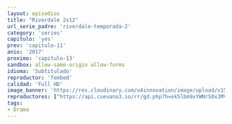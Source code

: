 ```yaml
---
layout: episodios
title: "Riverdale 2x12"
url_serie_padre: 'riverdale-temporada-2'
category: 'series'
capitulo: 'yes'
prev: 'capitulo-11'
anio: '2017'
proximo: 'capitulo-13'
sandbox: allow-same-origin allow-forms
idioma: 'Subtitulado'
reproductor: 'fembed'
calidad: 'Full HD'
image_banner: 'https://res.cloudinary.com/u4innovation/image/upload/v1565152608/maxresdefault-min_vy9nnj.jpg'
reproductores: ["https://api.cuevana3.io/rr/gd.php?h=ek5lbm9xYWNrS0xJMVp5b21KREk0dFBLbjVkaHhkRGdrOG1jbnBpUnhhS1YxV1NNbEt5dHVablBvblIrMTZ2WXRydURsbXFiMjh1OXM2eVhsWlRXMnRxU3FadVkyUT09"]
tags:
- Drama
---
```












